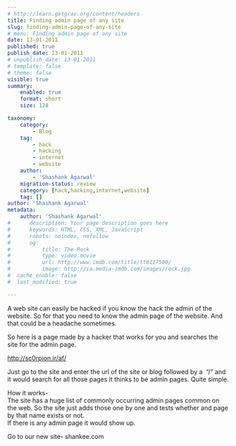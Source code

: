 ```yaml
---
# http://learn.getgrav.org/content/headers
title: Finding admin page of any site
slug: finding-admin-page-of-any-site
# menu: Finding admin page of any site
date: 13-01-2011
published: true
publish_date: 13-01-2011
# unpublish_date: 13-01-2011
# template: false
# theme: false
visible: true
summary:
    enabled: true
    format: short
    size: 128

taxonomy:
    category:
        - Blog
    tag:
        - hack
        - hacking
        - internet
        - website
    author:
        - 'Shashank Agarwal'
    migration-status: review
    category: [hack,hacking,internet,website]
    tag: []
author: 'Shashank Agarwal'
metadata:
    author: 'Shashank Agarwal'
#      description: Your page description goes here
#      keywords: HTML, CSS, XML, JavaScript
#      robots: noindex, nofollow
#      og:
#          title: The Rock
#          type: video.movie
#          url: http://www.imdb.com/title/tt0117500/
#          image: http://ia.media-imdb.com/images/rock.jpg
#  cache_enable: false
#  last_modified: true

---
```


A web site can easily be hacked if you know the hack the admin of the website. So for that you need to know the admin page of the website. And that could be a headache sometimes.

  
So here is a page made by a hacker that works for you and searches the site for the admin page.

<http://sc0rpion.ir/af/>

Just go to the site and enter the url of the site or blog followed by a  “/” and it would search for all those pages it thinks to be admin pages. Quite simple.

How it works-  
The site has a huge list of commonly occurring admin pages common on the web. So the site just adds those one by one and tests whether and page by that name exists or not.  
If there is any admin page it would show up.

Go to our new site- shankee.com
